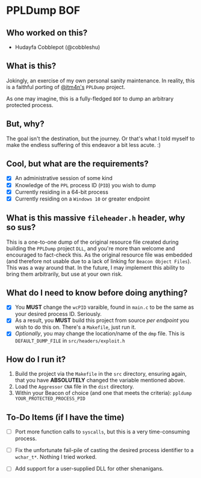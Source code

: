 # PPLDump BOF

## Who worked on this?
- Hudayfa Cobblepot  (@cobbleshu)


## What is this?
Jokingly, an exercise of my own personal sanity maintenance.  In reality, this is a faithful porting of [@itm4n's](https://twitter.com/itm4n) `PPLDump` project.  

As one may imagine, this is a fully-fledged `BOF` to dump an arbitrary protected process.

## But, why?
The goal isn't the destination, but the journey.  Or that's what I told myself to make the endless suffering of this endeavor a bit less acute. :)

## Cool, but what are the requirements?
- [x] An administrative session of some kind
- [x] Knowledge of the `PPL` process ID (`PID`) you wish to dump
- [x] Currently residing in a 64-bit process
- [x] Currently residing on a `Windows 10` or greater endpoint

## What is this massive `fileheader.h` header, why so sus?
This is a one-to-one dump of the original resource file created during building the `PPLDump` project `DLL`, and you're more than welcome and encouraged to fact-check this.  As the original resource file was embedded (and therefore not usable due to a lack of linking for `Beacon Object Files`).  This was a way around that.  In the future, I may implement this ability to bring them arbitrarily, but use at your own risk.

## What do I need to know before doing anything?
- [x] You **MUST** change the `wcPID` varaible, found in `main.c` to be the same as your desired process ID. Seriously.
- [x] As a result, you **MUST** build this project from source *per endpoint* you wish to do this on.  There's a `Makefile`, just run it.
- [x] *Optionally*, you may change the location/name of the `dmp` file.  This is `DEFAULT_DUMP_FILE` in `src/headers/exploit.h`

## How do I run it?

1. Build the project via the `Makefile` in the `src` directory, ensuring again, that you have **ABSOLUTELY** changed the variable mentioned above.
2. Load the `Aggressor` `CNA` file in the `dist` directory.
3. Within your Beacon of choice (and one that meets the criteria): `ppldump YOUR_PROTECTED_PROCESS_PID`

## To-Do Items (if I have the time)
- [ ] Port more function calls to `syscalls`, but this is a very time-consuming process.
- [ ] Fix the unfortunate fail-pile of casting the desired process identifier to a `wchar_t*`.  Nothing I tried worked.
- [ ] Add support for a user-supplied DLL for other shenanigans.

